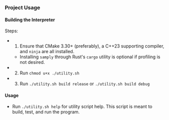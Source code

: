 ### Project Usage

#### Building the Interpreter

Steps:
 - 1. Ensure that CMake 3.30+ (preferably), a C++23 supporting compiler, and `ninja` are all installed.
    - Installing `samply` through Rust's `cargo` utility is optional if profiling is not desired.
 - 2. Run `chmod u+x ./utility.sh`
 - 3. Run `./utility.sh build release` or `./utility.sh build debug`

#### Usage
 - Run `./utility.sh help` for utility script help. This script is meant to build, test, and run the program.
